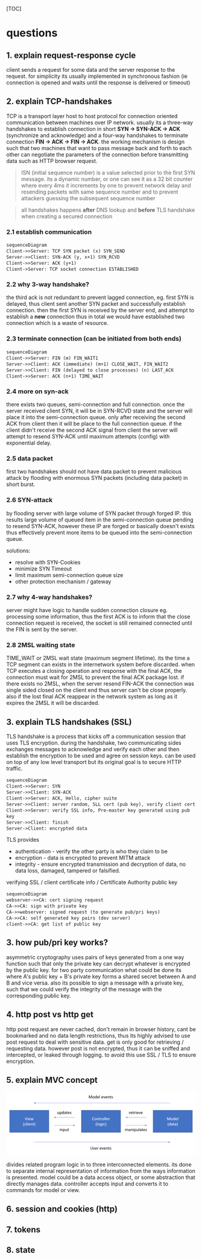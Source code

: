 [TOC]

# questions

## 1. explain request-response cycle

client sends a request  for some data and the server response to the request. for simplicity its usually implemented in synchronous fashion (ie connection is opened and waits until the response is delivered or timeout)

## 2. explain TCP-handshakes

TCP is a transport layer host to host protocol for connection oriented communication between machines over IP network. usually its a three-way handshakes to establish connection in short **SYN -> SYN-ACK -> ACK** (synchronize and acknowledge) and a four-way handshakes to terminate connection **FIN -> ACK -> FIN -> ACK**. the working mechanism is design such that two machines that want to pass message back and forth to each other can negotiate the parameters of the connection before transmitting data such as HTTP browser request.

> ISN (initial sequence number) is a value selected prior to the first SYN message. its a dynamic number, or one can see it as a 32 bit counter where every 4ms it increments by one to prevent network delay and resending packets with same sequence number and to prevent attackers guessing the subsequent sequence number

> all handshakes happens **after** DNS lookup and **before** TLS handshake when creating a secured connection

### 2.1 establish communication

```mermaid
sequenceDiagram
Client->>Server: TCP SYN packet (x) SYN_SEND
Server->>Client: SYN-ACK (y, x+1) SYN_RCVD
Client->>Server: ACK (y+1)
Client->Server: TCP socket connection ESTABLISHED
```

### 2.2 why 3-way handshake?

the third ack is not redundant to prevent lagged connection, eg. first SYN is delayed, thus client sent another SYN packet and successfully establish connection. then the first SYN is received by the server end, and attempt to establish a **new** connection thus in total we would have established two connection which is a waste of resource.

### 2.3 terminate connection (can be initiated from both ends)

```mermaid
sequenceDiagram
Client->>Server: FIN (m) FIN_WAIT1
Server->>Client: ACK (immediate) (m+1) CLOSE_WAIT, FIN_WAIT2
Server->>Client: FIN (delayed to close processes) (n) LAST_ACK
Client->>Server: ACK (n+1) TIME_WAIT
```

### 2.4 more on syn-ack

there exists two queues, semi-connection and full connection. once the server received client SYN, it will be in SYN-RCVD state and the server will place it into the semi-connection queue. only after receiving the second ACK from client then it will be place to the full connection queue. if the client didn't receive the second ACK signal from client the server will attempt to resend SYN-ACK until maximum attempts (config) with exponential delay.

### 2.5 data packet

first two handshakes should not have data packet to prevent malicious attack by flooding with enormous SYN packets (including data packet) in short burst.

### 2.6 SYN-attack

by flooding server with large volume of SYN packet through forged IP. this results large volume of queued item in the semi-connection queue pending to resend SYN-ACK, however these IP are forged or basically doesn't exists thus effectively prevent more items to be queued into the semi-connection queue.

solutions:

- resolve with SYN-Cookies
- minimize SYN Timeout
- limit maximum semi-connection queue size
- other protection mechanism / gateway

### 2.7 why 4-way handshakes?

server might have logic to handle sudden connection closure eg. processing some information, thus the first ACK is to inform that the close connection request is received, the socket is still remained connected until the FIN is sent by the server.

### 2.8 2MSL waiting state

TIME_WAIT or 2MSL wait state (maximum segment lifetime). its the time a TCP segment can exists in the internetwork system before discarded. when TCP executes a closing operation and response with the final ACK, the connection must wait for 2MSL to prevent the final ACK package lost. if there exists no 2MSL, when the server resend FIN-ACK the connection was single sided closed on the client end thus server can't be close properly. also if the lost final ACK reappear in the network system as long as it expires the 2MSL it will be discarded.

## 3. explain TLS handshakes (SSL)

TLS handshake is a process that kicks off a communication session that uses TLS encryption. during the handshake, two communicating sides exchanges messages to acknowledge and verify each other and then establish the encryption to be used and agree on session keys. can be used on top of any low level transport but its original goal is to secure HTTP traffic.

```mermaid
sequenceDiagram
Client->>Server: SYN
Server->>Client: SYN-ACK
Client->>Server: ACK, Hello, cipher suite
Server->>Client: server random, SLL cert (pub key), verify client cert
Client->>Server: verify SSL info, Pre-master key generated using pub key
Server->>Client: finish
Server->Client: encrypted data

```

TLS provides

- authentication - verify the other party is who they claim to be
- encryption - data is encrypted to prevent MITM attack
- integrity - ensure encrypted transmission and decryption of data, no data loss, damaged, tampered or falsified.

verifying SSL / client certificate info / Certificate Authority public key

```mermaid
sequenceDiagram
webserver->>CA: cert signing request
CA->>CA: sign with private key
CA->>webserver: signed request (to generate pub/pri keys)
CA->>CA: self generated key pairs (dev server)
client->>CA: get list of public key
```

## 3. how pub/pri key works?

asymmetric cryptography uses pairs of keys generated from a one way function such that only the private key can decrypt whatever is encrypted by the public key. for two party communication what could be done its where A's public key + B's private key forms a shared secret between A and B and vice versa. also its possible to sign a message with a private key, such that we could verify the integrity of the message with the corresponding public key.

## 4. http post vs http get

http post request are never cached, don't remain in browser history, cant be bookmarked and no data length restrictions, thus its highly advised to use post request to deal with sensitive data. get is only good for retrieving / requesting data. however post is not encrypted, thus it can be sniffed and intercepted, or leaked through logging. to avoid this use SSL / TLS to ensure encryption.

## 5. explain MVC concept

![image-20210603194646365](image-20210603194646365.png)

divides related program logic in to three interconnected elements. its done to separate internal representation of information from the ways information is presented. model could be a data access object, or some abstraction that directly manages data. controller accepts input and converts it to commands for model or view.

## 6. session and cookies (http)

## 7. tokens

## 8. state
